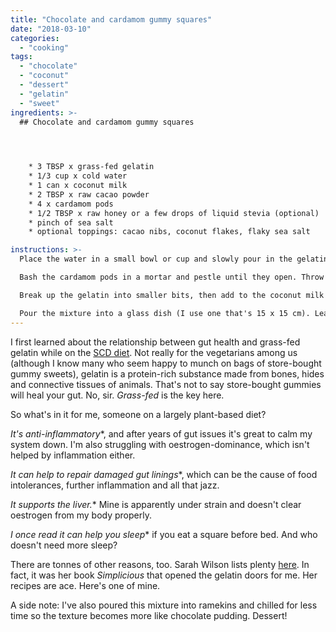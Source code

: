 ```yaml
---
title: "Chocolate and cardamom gummy squares"
date: "2018-03-10"
categories: 
  - "cooking"
tags: 
  - "chocolate"
  - "coconut"
  - "dessert"
  - "gelatin"
  - "sweet"
ingredients: >-
  ## Chocolate and cardamom gummy squares



    
    * 3 TBSP x grass-fed gelatin
    * 1/3 cup x cold water
    * 1 can x coconut milk
    * 2 TBSP x raw cacao powder
    * 4 x cardamom pods
    * 1/2 TBSP x raw honey or a few drops of liquid stevia (optional)
    * pinch of sea salt
    * optional toppings: cacao nibs, coconut flakes, flaky sea salt

instructions: >-
  Place the water in a small bowl or cup and slowly pour in the gelatin, whisking as you go to avoid clumps. Let it stand for 5 minutes until it becomes rubbery.

  Bash the cardamom pods in a mortar and pestle until they open. Throw them in a small pan with the coconut milk, cacao powder, salt and the sweetener (if using). Heat, while stirring, until almost boiling, then strain the liquid to remove the pods.

  Break up the gelatin into smaller bits, then add to the coconut milk liquid. Stir until all the gelatin has dissolved, then finish by pureeing with a stick blender to make it silky smooth.

  Pour the mixture into a glass dish (I use one that's 15 x 15 cm). Leave to cool before refrigerating. If you're adding toppings, sprinkle them over after around 30 minutes, when the mixture has stiffened slightly. It should be completely stiff in around an hour. Slice into small squares and serve.
---
```

I first learned about the relationship between gut health and grass-fed gelatin while on the [SCD diet](http://www.breakingtheviciouscycle.info/). Not really for the vegetarians among us (although I know many who seem happy to munch on bags of store-bought gummy sweets), gelatin is a protein-rich substance made from bones, hides and connective tissues of animals. That's not to say store-bought gummies will heal your gut. No, sir. _Grass-fed_ is the key here.

So what's in it for me, someone on a largely plant-based diet?

  *It's anti-inflammatory**, and after years of gut issues it's great to calm my system down. I'm also struggling with oestrogen-dominance, which isn't helped by inflammation either.

  *It can help to repair damaged gut linings**, which can be the cause of food intolerances, further inflammation and all that jazz.

  *It supports the liver.** Mine is apparently under strain and doesn't clear oestrogen from my body properly.

  *I once read it can help you sleep** if you eat a square before bed. And who doesn't need more sleep?

There are tonnes of other reasons, too. Sarah Wilson lists plenty [here](http://www.sarahwilson.com/2014/09/my-latest-gut-health-obsession-gelatin/). In fact, it was her book _Simplicious_ that opened the gelatin doors for me. Her recipes are ace. Here's one of mine.

A side note: I've also poured this mixture into ramekins and chilled for less time so the texture becomes more like chocolate pudding. Dessert!
